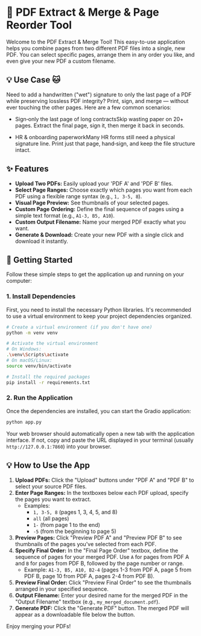 # 📄 PDF Extract & Merge & Page Reorder Tool

Welcome to the PDF Extract & Merge Tool! This easy-to-use application helps you combine pages from two different PDF files into a single, new PDF. You can select specific pages, arrange them in any order you like, and even give your new PDF a custom filename.

## 💡 Use Case 🐱
Need to add a handwritten ("wet") signature to only the last page of a PDF while preserving lossless PDF integrity?  Print, sign, and merge — without ever touching the other pages.  Here are a few common scenarios:

- Sign‑only the last page of long contractsSkip wasting paper on 20+ pages. Extract the final page, sign it, then merge it back in seconds.

- HR & onboarding paperworkMany HR forms still need a physical signature line. Print just that page, hand‑sign, and keep the file structure intact.
  
## ✨ Features

*   **Upload Two PDFs:** Easily upload your 'PDF A' and 'PDF B' files.
*   **Select Page Ranges:** Choose exactly which pages you want from each PDF using a flexible range syntax (e.g., `1, 3-5, 8`).
*   **Visual Page Preview:** See thumbnails of your selected pages.
*   **Custom Page Ordering:** Define the final sequence of pages using a simple text format (e.g., `A1-3, B5, A10`).
*   **Custom Output Filename:** Name your merged PDF exactly what you want.
*   **Generate & Download:** Create your new PDF with a single click and download it instantly.

## 🚀 Getting Started

Follow these simple steps to get the application up and running on your computer:

### 1. Install Dependencies

First, you need to install the necessary Python libraries. It's recommended to use a virtual environment to keep your project dependencies organized.

```bash
# Create a virtual environment (if you don't have one)
python -m venv venv

# Activate the virtual environment
# On Windows:
.\venv\Scripts\activate
# On macOS/Linux:
source venv/bin/activate

# Install the required packages
pip install -r requirements.txt
```

### 2. Run the Application

Once the dependencies are installed, you can start the Gradio application:

```bash
python app.py
```

Your web browser should automatically open a new tab with the application interface. If not, copy and paste the URL displayed in your terminal (usually `http://127.0.0.1:7860`) into your browser.

## 💡 How to Use the App

1.  **Upload PDFs:** Click the "Upload" buttons under "PDF A" and "PDF B" to select your source PDF files.
2.  **Enter Page Ranges:** In the textboxes below each PDF upload, specify the pages you want to extract. 
    *   Examples:
        *   `1, 3-5, 8` (pages 1, 3, 4, 5, and 8)
        *   `all` (all pages)
        *   `1-` (from page 1 to the end)
        *   `-5` (from the beginning to page 5)
3.  **Preview Pages:** Click "Preview PDF A" and "Preview PDF B" to see thumbnails of the pages you've selected from each PDF.
4.  **Specify Final Order:** In the "Final Page Order" textbox, define the sequence of pages for your merged PDF. Use `A` for pages from PDF A and `B` for pages from PDF B, followed by the page number or range.
    *   Example: `A1-3, B5, A10, B2-4` (pages 1-3 from PDF A, page 5 from PDF B, page 10 from PDF A, pages 2-4 from PDF B).
5.  **Preview Final Order:** Click "Preview Final Order" to see the thumbnails arranged in your specified sequence.
6.  **Output Filename:** Enter your desired name for the merged PDF in the "Output Filename" textbox (e.g., `my_merged_document.pdf`).
7.  **Generate PDF:** Click the "Generate PDF" button. The merged PDF will appear as a downloadable file below the button.

Enjoy merging your PDFs!
